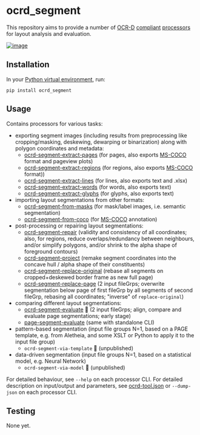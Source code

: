 # ocrd_segment

This repository aims to provide a number of [OCR-D](https://ocr-d.de) [compliant](https://ocr-d.de/en/spec) [processors](https://ocr-d.de/en/spec/cli) for layout analysis and evaluation.

[![image](https://img.shields.io/pypi/v/ocrd_segment.svg)](https://pypi.org/project/ocrd_segment/)

## Installation

In your [Python virtual environment](https://packaging.python.org/guides/installing-using-pip-and-virtual-environments/), run:

    pip install ocrd_segment


## Usage

Contains processors for various tasks:

  - exporting segment images (including results from preprocessing like cropping/masking, deskewing, dewarping or binarization) along with polygon coordinates and metadata:
    - [ocrd-segment-extract-pages](ocrd_segment/extract_pages.py) (for pages, also exports [MS-COCO](https://cocodataset.org/) format and pageview plots)
    - [ocrd-segment-extract-regions](ocrd_segment/extract_regions.py) (for regions, also exports [MS-COCO](https://cocodataset.org/) format))
    - [ocrd-segment-extract-lines](ocrd_segment/extract_lines.py) (for lines, also exports text and .xlsx)
    - [ocrd-segment-extract-words](ocrd_segment/extract_words.py) (for words, also exports text)
    - [ocrd-segment-extract-glyphs](ocrd_segment/extract_glyphs.py) (for glyphs, also exports text)
  - importing layout segmentations from other formats:
    - [ocrd-segment-from-masks](ocrd_segment/import_image_segmentation.py) (for mask/label images, i.e. semantic segmentation)
    - [ocrd-segment-from-coco](ocrd_segment/import_coco_segmentation.py) (for [MS-COCO](https://cocodataset.org/) annotation)
  - post-processing or repairing layout segmentations:
    - [ocrd-segment-repair](ocrd_segment/repair.py) (validity and consistency of all coordinates; also, for regions, reduce overlaps/redundancy between neighbours, and/or simplify polygons, and/or shrink to the alpha shape of foreground contours)
    - [ocrd-segment-project](ocrd_segment/project.py) (remake segment coordinates into the concave hull / alpha shape of their constituents)
    - [ocrd-segment-replace-original](ocrd_segment/replace_original.py) (rebase all segments on cropped+deskewed border frame as new full page)
    - [ocrd-segment-replace-page](ocrd_segment/replace_page.py) (2 input fileGrps; overwrite segmentation below page of first fileGrp by all segments of second fileGrp, rebasing all coordinates; "inverse" of `replace-original`)
  - comparing different layout segmentations:
    - [ocrd-segment-evaluate](ocrd_segment/evaluate.py) :construction: (2 input fileGrps; align, compare and evaluate page segmentations; early stage)
    - [page-segment-evaluate](ocrd_segment/evaluate.py) (same with standalone CLI)
  - pattern-based segmentation (input file groups N=1, based on a PAGE template, e.g. from Aletheia, and some XSLT or Python to apply it to the input file group)
    - `ocrd-segment-via-template` :construction: (unpublished)
  - data-driven segmentation (input file groups N=1, based on a statistical model, e.g. Neural Network)  
    - `ocrd-segment-via-model` :construction: (unpublished)

For detailed behaviour, see `--help` on each processor CLI.
For detailed description on input/output and parameters, see [ocrd-tool.json](ocrd_segment/ocrd-tool.json) or `--dump-json` on each processor CLI.

## Testing

None yet.
